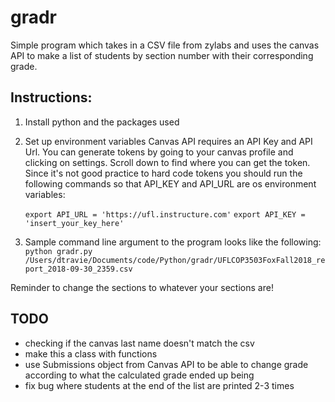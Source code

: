 # gradr

Simple program which takes in a CSV file from zylabs and uses the canvas API to make a list of students by section number with their corresponding grade.

## Instructions:

1. Install python and the packages used
2. Set up environment variables
	Canvas API requires an API Key and API Url. You can generate tokens by going to your canvas profile and clicking on settings. Scroll down to find where you can get the token. Since it's not good practice to hard code tokens you should run the following commands so that API_KEY and API_URL are os environment variables:

	```export API_URL = 'https://ufl.instructure.com'```
	```export API_KEY = 'insert_your_key_here'```
3. Sample command line argument to the program looks like the following:
	```python gradr.py /Users/dtravie/Documents/code/Python/gradr/UFLCOP3503FoxFall2018_report_2018-09-30_2359.csv```

Reminder to change the sections to whatever your sections are!

## TODO

* checking if the canvas last name doesn't match the csv
* make this a class with functions
* use Submissions object from Canvas API to be able to change grade according to what the calculated grade ended up being
* fix bug where students at the end of the list are printed 2-3 times
